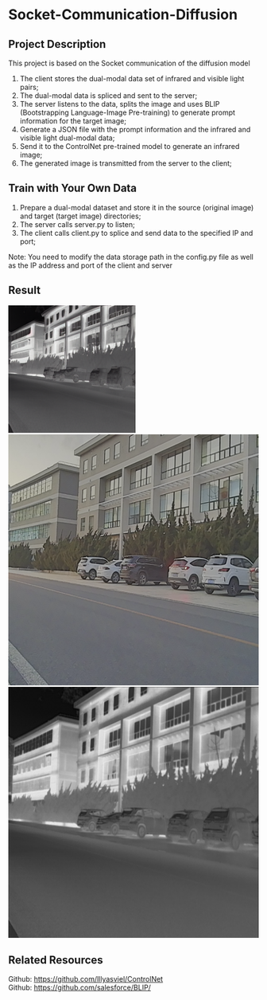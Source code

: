 # Socket-Communication-Diffusion
## Project Description
This project is based on the Socket communication of the diffusion model
1. The client stores the dual-modal data set of infrared and visible light pairs;
2. The dual-modal data is spliced ​​and sent to the server;
3. The server listens to the data, splits the image and uses BLIP (Bootstrapping Language-Image Pre-training) to generate prompt information for the target image;
4. Generate a JSON file with the prompt information and the infrared and visible light dual-modal data;
5. Send it to the ControlNet pre-trained model to generate an infrared image;
6. The generated image is transmitted from the server to the client;
## Train with Your Own Data
1. Prepare a dual-modal dataset and store it in the source (original image) and target (target image) directories;
2. The server calls server.py to listen;
3. The client calls client.py to splice and send data to the specified IP and port;
   
Note: You need to modify the data storage path in the config.py file as well as the IP address and port of the client and server

## Result
![result](https://github.com/1void1/Socket-Communication-Diffusion/blob/main/result/04129.png)
![source](https://github.com/1void1/Socket-Communication-Diffusion/blob/main/source/04129.png)
![target](https://github.com/1void1/Socket-Communication-Diffusion/blob/main/target/04129.png)


## Related Resources
Github: https://github.com/lllyasviel/ControlNet  
Github: https://github.com/salesforce/BLIP/  

